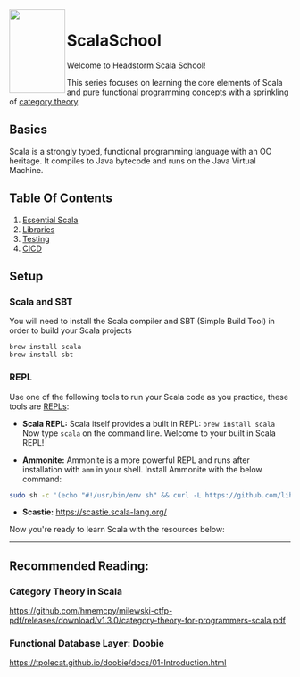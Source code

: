 <img align="left" width="100" height="150" src="https://www.scala-lang.org/resources/img/scala-spiral-3d-2-toned-down.png">

# ScalaSchool

Welcome to Headstorm Scala School!
 
This series focuses on learning the core elements of Scala and pure functional programming concepts with a sprinkling of [category theory](https://en.wikipedia.org/wiki/Category_theory).

## Basics

Scala is a strongly typed, functional programming language with an OO heritage. It compiles to Java bytecode and runs on the Java Virtual Machine.

## Table Of Contents
1. [Essential Scala](basics/index.md)
2. [Libraries](libraries/index.md)
3. [Testing](testing/index.md)
4. [CICD](cicd/index.md)

## Setup

### Scala and SBT

You will need to install the Scala compiler and SBT (Simple Build Tool) in order to build your Scala projects

    brew install scala
    brew install sbt

### REPL
Use one of the following tools to run your Scala code as you practice, these tools are [REPLs](https://en.wikipedia.org/wiki/Read%E2%80%93eval%E2%80%93print_loop):

  * **Scala REPL:** Scala itself provides a built in REPL: `brew install scala`
  Now type `scala` on the command line. Welcome to your built in Scala REPL!

  * **Ammonite:** Ammonite is a more powerful REPL and runs after installation with `amm` in your shell. Install Ammonite with the below command:  
```bash
sudo sh -c '(echo "#!/usr/bin/env sh" && curl -L https://github.com/lihaoyi/Ammonite/releases/download/1.7.1/2.13-1.7.1) > /usr/local/bin/amm && chmod +x /usr/local/bin/amm' && amm
```

  * **Scastie:** https://scastie.scala-lang.org/

Now you're ready to learn Scala with the resources below:

---

## Recommended Reading:

### Category Theory in Scala

https://github.com/hmemcpy/milewski-ctfp-pdf/releases/download/v1.3.0/category-theory-for-programmers-scala.pdf

### Functional Database Layer: Doobie

https://tpolecat.github.io/doobie/docs/01-Introduction.html
